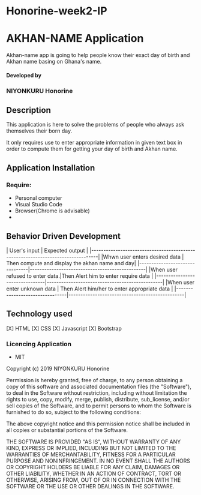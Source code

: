 # Honorine-week2-IP

# AKHAN-NAME Application

 Akhan-name app is going to help people know their exact day of birth and Akhan name basing on Ghana's name.

 ####  Developed by 

 ### NIYONKURU Honorine



## Description


 This application is here to solve the problems of people 
 who always ask themselves their born day.

 It only requires use to enter appropriate information 
 in given text box in order to compute them for getting 
 your day of birth and Akhan name.

 ## Application Installation

 ### Require: 

 + Personal computer
 + Visual Studio Code
 + Browser(Chrome is advisable)
 + 

 ## Behavior Driven Development

 | User's input                   | Expected output                                |
 |---------------------------------------------------------------------------------|
 |Whwn user enters desired data   | Then compute and display the akhan name and day|
 |--------------------------------|------------------------------------------------|
 |When user refused to enter data.|Then Alert him to enter require data            |
 |--------------------------------|------------------------------------------------|
 |When user enter unknown data    | Then Alert him/her to enter appropriate data   |
 |--------------------------------|------------------------------------------------|

 ## Technology used

 [X] HTML
 [X] CSS
 [X] Javascript
 [X] Bootstrap
 

 ### Licencing Application

 + MIT

  Copyright (c) 2019 NIYONKURU Honorine

  Permission is hereby granted, free of charge, to any person obtaining a copy of this software and associated documentation files (the "Software"), to deal in the Software without restriction, including without limitation the rights to use, copy, modify, merge, publish, distribute, sub_license, and/or sell copies of the Software, and to permit persons to whom the Software is furnished to do so, subject to the following conditions:

 The above copyright notice and this permission notice shall be included in all copies or substantial portions of the Software.

 THE SOFTWARE IS PROVIDED "AS IS", WITHOUT WARRANTY OF ANY KIND, EXPRESS OR IMPLIED, INCLUDING BUT NOT LIMITED TO THE WARRANTIES OF MERCHANTABILITY, FITNESS FOR A PARTICULAR PURPOSE AND NONINFRINGEMENT. IN NO EVENT SHALL THE AUTHORS OR COPYRIGHT HOLDERS BE LIABLE FOR ANY CLAIM, DAMAGES OR OTHER LIABILITY, WHETHER IN AN ACTION OF CONTRACT, TORT OR OTHERWISE, ARISING FROM, OUT OF OR IN CONNECTION WITH THE SOFTWARE OR THE USE OR OTHER DEALINGS IN THE SOFTWARE.
